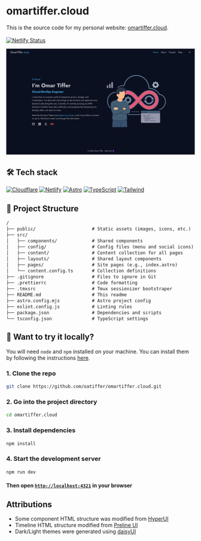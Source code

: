 # omartiffer.cloud

This is the source code for my personal website: [omartiffer.cloud](https://omartiffer.cloud).
<br /><br />
[![Netlify Status](https://api.netlify.com/api/v1/badges/072bc60c-5ab6-486b-a4d6-50e704fab1f4/deploy-status)](https://app.netlify.com/sites/omartiffer/deploys)

![Screenshot](/public/screenshot.png)

## 🛠️ Tech stack

<!-- [![Cloudflare](https://img.shields.io/badge/cloudflare-%20domain%20hosting-grey?labelColor=F96702&style=for-the-badge&logo=cloudflare&logoColor=white)](https://www.cloudflare.com/)
[![Netlify](https://img.shields.io/badge/netlify-%20static%20site%20hosting-grey?labelColor=00C7B7&style=for-the-badge&logo=netlify&logoColor=white)](https://www.netlify.com/)
[![Astro](https://img.shields.io/badge/astro-grey?labelColor=BC52EE&style=for-the-badge&logo=astro&logoColor=white)](https://astro.build)
[![Tailwind](https://img.shields.io/badge/tailwind-grey?labelColor=06B6D4&style=for-the-badge&logo=tailwindcss&logoColor=white)](https://tailwindcss.com/)
[![TypeScript](https://img.shields.io/badge/typescript-grey?labelColor=3178C6&style=for-the-badge&logo=typescript&logoColor=white)](https://www.typescriptlang.org/) -->

[![Cloudflare](https://img.shields.io/badge/cloudflare%20%28domain%20hosting%29-grey?style=for-the-badge&logo=cloudflare)](https://www.cloudflare.com/)
[![Netlify](https://img.shields.io/badge/netlify%20%28static%20site%20hosting%29-grey?style=for-the-badge&logo=netlify)](https://www.netlify.com/)
[![Astro](https://img.shields.io/badge/astro-grey?style=for-the-badge&logo=astro)](https://astro.build)
[![TypeScript](https://img.shields.io/badge/typescript-grey?style=for-the-badge&logo=typescript)](https://www.typescriptlang.org/)
[![Tailwind](https://img.shields.io/badge/tailwind%20css-grey?style=for-the-badge&logo=tailwindcss)](https://tailwindcss.com/)


## 📂 Project Structure

```text
/
├── public/                     # Static assets (images, icons, etc.)
├── src/
│   ├── components/             # Shared components
│   ├── config/                 # Config files (menu and social icons)
│   ├── content/                # Content collection for all pages
│   ├── layouts/                # Shared layout components
│   ├── pages/                  # Site pages (e.g., index.astro)
│   └── content.config.ts       # Collection definitions
├── .gitignore                  # Files to ignore in Git
├── .prettierrc                 # Code formatting
├── .tmxsrc                     # Tmux sessionizer bootstraper
├── README.md                   # This readme
├── astro.config.mjs            # Astro project config
├── eslint.config.js            # Linting rules
├── package.json                # Dependencies and scripts
└── tsconfig.json               # TypeScript settings
```

## 🚀 Want to try it locally?

You will need `node` and `npm` installed on your machine. You can install them by
following the instructions [here](https://nodejs.org/en/download).

### 1. Clone the repo

```bash
git clone https://github.com/oatiffer/omartiffer.cloud.git
```

### 2. Go into the project directory

```bash
cd omartiffer.cloud
```

### 3. Install dependencies

```bash
npm install
```

### 4. Start the development server

```bash
npm run dev
```

#### Then open [`http://localhost:4321`](http://localhost:4321) in your browser

## Attributions

- Some component HTML structure was modified from [HyperUI](https://www.hyperui.dev/)
- Timeline HTML structure modified from [Preline UI](https://www.preline.co/)
- Dark/Light themes were generated using [daisyUI](https://daisyui.com/theme-generator)
